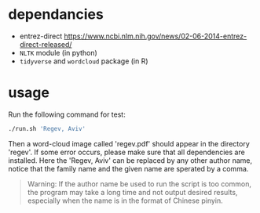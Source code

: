 # dependancies

* entrez-direct <https://www.ncbi.nlm.nih.gov/news/02-06-2014-entrez-direct-released/>
* `NLTK` module (in python)
* `tidyverse` and `wordcloud` package (in R)

# usage

Run the following command for test:
```bash
./run.sh 'Regev, Aviv'
```

Then a word-cloud image called 'regev.pdf' should appear in the directory
'regev'. If some error occurs, please make sure that all dependencies are
installed. Here the 'Regev, Aviv' can be replaced by any other author name,
notice that the family name and the given name are sperated by a comma.

> Warning: If the author name be used to run the script is too common, the
> program may take a long time and not output desired results, especially when
> the name is in the format of Chinese pinyin.
